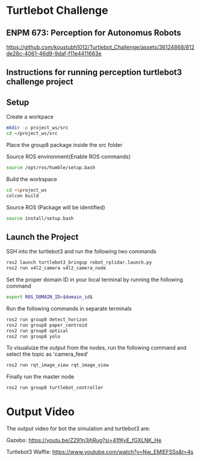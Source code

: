 # Turtlebot Challenge

## ENPM 673: Perception for Autonomus Robots

https://github.com/koustubh1012/Turtlebot_Challenge/assets/36124868/812de28c-4061-46d9-9daf-f11e4411663e

## Instructions for running perception turtlebot3 challenge project

## Setup

Create a workpace

```sh
mkdir -p project_ws/src
cd ~/project_ws/src
```
Place the group8 package inside the src folder

Source ROS environment(Enable ROS commands)

```sh
source /opt/ros/humble/setup.bash
```

Build the workspace

```sh
cd ~\project_ws
colcon build
```

Source ROS (Package will be identified)

```sh
source install/setup.bash
```

## Launch the Project


SSH into the turtlebot3 and run the following two commands

```sh
ros2 launch turtlebot3_bringup robot_rplidar.launch.py
ros2 run v4l2_camera v4l2_camera_node
```

Set the proper domain ID in your local terminal by running the following command
```sh
export ROS_DOMAIN_ID=$domain_id$
```

Run the following commands in separate terminals

```sh
ros2 run group8 detect_horizon
ros2 run group8 paper_centroid
ros2 run group8 optical
ros2 run group8 yolo
```

To visualuize the output from the nodes, run the following command and select the topic as 'camera_feed'

```sh
ros2 run rqt_image_view rqt_image_view
```

Finally run the master node

```sh
ros2 run group8 turtlebot_controller
```

# Output Video

The output video for bot the simulation and turtlebot3 are:

Gazebo: https://youtu.be/Z291n3jhRug?si=41fKyE_fGXLNK_He

Turtlebot3 Waffle: https://www.youtube.com/watch?v=Nw_EMlEFSSs&t=4s
